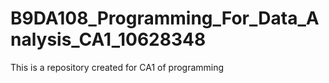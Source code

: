 # B9DA108_Programming_For_Data_Analysis_CA1_10628348
This is a repository created for CA1 of programming 
